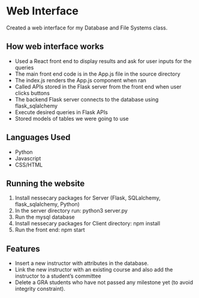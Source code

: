 # Web Interface

Created a web interface for my Database and File Systems class.

## How web interface works
- Used a React front end to display results and ask for user inputs for the queries
- The main front end code is in the App.js file in the source directory
- The index.js renders the App.js component when ran
- Called APIs stored in the Flask server from the front end when user clicks buttons
- The backend Flask server connects to the database using flask_sqlalchemy
- Execute desired queries in Flask APIs 
- Stored models of tables we were going to use 

## Languages Used
- Python
- Javascript
- CSS/HTML

## Running the website
1. Install nessecary packages for Server (Flask, SQLalchemy, flask_sqlalchemy, Python)
2. In the server directory run: python3 server.py
3. Run the mysql database
4. Install nessecary packages for Client directory: npm install
5. Run the front end: npm start

## Features
- Insert a new instructor with attributes in the database.
- Link the new instructor with an existing course and also add the instructor to a student’s committee
- Delete a GRA students who have not passed any milestone yet (to avoid integrity constraint). 

